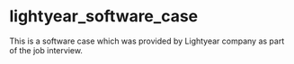 # lightyear_software_case
This is a software case which was provided by Lightyear company as part of the job interview.
